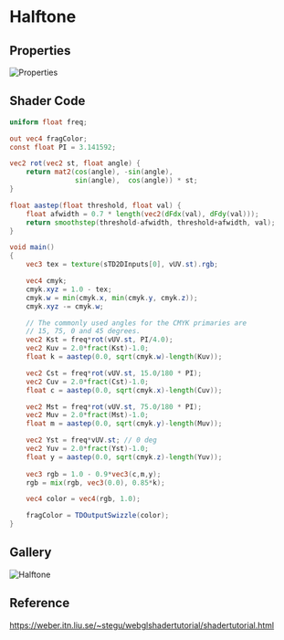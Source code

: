 # Halftone

## Properties
![Properties](https://user-images.githubusercontent.com/21966381/115436693-3bd29900-a246-11eb-997a-454ebcb529d2.JPG)

## Shader Code

```glsl
uniform float freq;

out vec4 fragColor;
const float PI = 3.141592;

vec2 rot(vec2 st, float angle) {
    return mat2(cos(angle), -sin(angle),
                sin(angle),  cos(angle)) * st;
}

float aastep(float threshold, float val) {
    float afwidth = 0.7 * length(vec2(dFdx(val), dFdy(val)));
    return smoothstep(threshold-afwidth, threshold+afwidth, val);
}

void main()
{
    vec3 tex = texture(sTD2DInputs[0], vUV.st).rgb;

    vec4 cmyk;
    cmyk.xyz = 1.0 - tex;
    cmyk.w = min(cmyk.x, min(cmyk.y, cmyk.z));
    cmyk.xyz -= cmyk.w;

    // The commonly used angles for the CMYK primaries are 
    // 15, 75, 0 and 45 degrees. 
    vec2 Kst = freq*rot(vUV.st, PI/4.0);
    vec2 Kuv = 2.0*fract(Kst)-1.0;
    float k = aastep(0.0, sqrt(cmyk.w)-length(Kuv));

    vec2 Cst = freq*rot(vUV.st, 15.0/180 * PI);
    vec2 Cuv = 2.0*fract(Cst)-1.0;
    float c = aastep(0.0, sqrt(cmyk.x)-length(Cuv));

    vec2 Mst = freq*rot(vUV.st, 75.0/180 * PI);
    vec2 Muv = 2.0*fract(Mst)-1.0;
    float m = aastep(0.0, sqrt(cmyk.y)-length(Muv));

    vec2 Yst = freq*vUV.st; // 0 deg
    vec2 Yuv = 2.0*fract(Yst)-1.0;
    float y = aastep(0.0, sqrt(cmyk.z)-length(Yuv));
 
    vec3 rgb = 1.0 - 0.9*vec3(c,m,y);
    rgb = mix(rgb, vec3(0.0), 0.85*k);

    vec4 color = vec4(rgb, 1.0);

    fragColor = TDOutputSwizzle(color);
}
```

## Gallery

![Halftone](https://user-images.githubusercontent.com/21966381/115664757-362b9f00-a37d-11eb-96c9-ea838401a7a2.jpg)

## Reference

https://weber.itn.liu.se/~stegu/webglshadertutorial/shadertutorial.html

